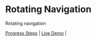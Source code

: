 # Rotating Navigation

Rotating navigation

[Progress Steps](./README.md) | [Live Demo](https://josephgattuso.github.io/50-projects/rotating-navigation/index) |
